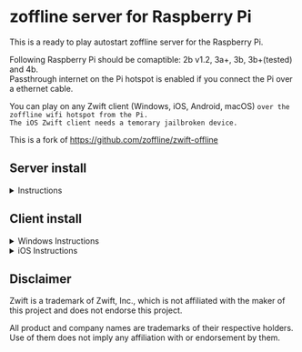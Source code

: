 # zoffline server for Raspberry Pi

This is a ready to play autostart zoffline server for the Raspberry Pi.

Following Raspberry Pi should be comaptible: 2b v1.2, 3a+, 3b, 3b+(tested) and 4b.<br>
Passthrough internet on the Pi hotspot is enabled if you connect the Pi over a ethernet cable.

You can play on any Zwift client (Windows, iOS, Android, macOS) ``over the zoffline wifi hotspot from the Pi.``<br> 
``The iOS Zwift client needs a temorary jailbroken device.``

This is a fork of https://github.com/zoffline/zwift-offline

## Server install

<details><summary>Instructions</summary>

Download the zoffline server IMG file:<br> 
https://drive.google.com/u/0/uc?id=1WNHDLaHiUb-6NyaCZs1b8IM0pfKUMgDO&export=download

Extract the ZIP file to a known location.<br>
Write the IMG file with a program to a SD-Card which is at least 4GB in size<br> (the OS will auto resize at boot and use all remaining space of the SD-Card).

Windows users can use Win32 Disk Imager:<br>
https://sourceforge.net/projects/win32diskimager/

</details>

## Client install

<details><summary>Windows Instructions</summary>

* Install Zwift https://www.zwift.com/eu-de/download
* On your Windows machine running Zwift, connect to the zoffline hotspot; ``password zoffline``
  * Open a browser and go to http://192.168.50.10/certs
  * Download the files ``cacert.pem`` and ``import-into-win-macos.p12``
* Open Command Prompt as an admin, cd to that location and run
  * ``certutil.exe -importpfx Root import-into-win-macos.p12``
  * If you're prompted for a password, just leave it blank. There is no password.
* Copy the file ``cacert.pem`` to the folder ``C:\Program Files (x86)\Zwift\data`` and overwrite the old file

</details>

<details><summary>iOS Instructions</summary>

* You need a temporary jailbroken iOS device. 
  * After the replacement of the``cacert.pem`` in the Zwift folder we do not need the jailbreak anymore.
  * At the end of the procedure you can reboot your iOS device and the jailbreak is not active anymore.
  * Zwift will still work with zoffline and should be updateable without going through the procedure again (untested).
* Check if your device is compatible with the checkra1n jailbreak, other jailbreaks may work but are not tested. 
  * https://taig9.com/apps/checkra1n-downloader/
* If yes follow this tutorial, other tutorials may work but are not tested.
  * https://www.techacrobat.com/checkra1n-jailbreak-for-windows/
* If you did everything right you should now have a new App called Checkra1n on your iOS device
  * Install Cydia App through the Checkra1n App on the iPad
  * Install Filza file browser App through Cydia App
* Install the Zwift App through the official App store if you did not already
* Connect to the zoffline hotspot; ``password zoffline``
* Now we do the certificate file installation for iOS and Zwift
  * Open in Safari http://192.168.50.10/certs
    * Short touch press on ``import-into-ios.pem``. 
    * Follow this tutorial now https://support.securly.com/hc/en-us/articles/206978437-How-do-I-deploy-Securly-SSL-certificate-to-iOS-
    * You are done with the ``import-into-ios.pem``.
  * Go back to Safari and open again http://192.168.50.10/certs
    * Long touch press on ``cacert.pem`` touch press on ``download linked file``.
  * Open Filza file browser App. 
    * Go to the path ``/private/var/mobile/Library/Mobile Documents/com~apple~CloudDocs/Downloads``.
	* Long press on ``cacert.pem`` choose move.
	* Go to the path ``/var/containers/Bundle/Application/Zwift/Zwift.app/dataES``.
    * Press the pinboard icon on the bottom left hand side and then the left icon arrow ``paste``.
    * If you did it right you will be asked if you want to replace the file ``cacert.pem`` press ``replace``.
* Check if you you are still connected to the zoffline AP.
* Launch the Zwift App.
  * Press on add existing user and not on create new user.
  * Login with random credentials with any mail or username and password (check next two steps before you do it).
    * You can use the Zwift App on the same iOS device with zoffline server and offical server.
    * If you wan't that, then do not use your Zwift online E-Mail username to create your zoffline user.
  * Official online use: Connect to your usual internet AP and open Zwift (close it if it is open in background).
  * zoffline use: Connect to the zoffline AP and open Zwift (close it if it is open in background).
   * If you are using a zoffline and a offical online profile you have two profiles in the Zwift App.
</details>

## Disclaimer

Zwift is a trademark of Zwift, Inc., which is not affiliated with the maker of
this project and does not endorse this project.

All product and company names are trademarks of their respective holders. Use of
them does not imply any affiliation with or endorsement by them.